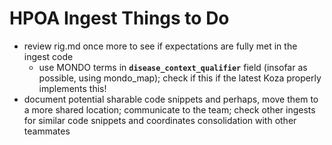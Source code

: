 # HPOA Ingest Things to Do

- review rig.md once more to see if expectations are fully met in the ingest code
    - use MONDO terms in **`disease_context_qualifier`** field (insofar as possible, using mondo_map); check if this if the latest Koza properly implements this! 
- document potential sharable code snippets and perhaps, move them to a more shared location; communicate to the team; check other ingests for similar code snippets and coordinates consolidation with other teammates
